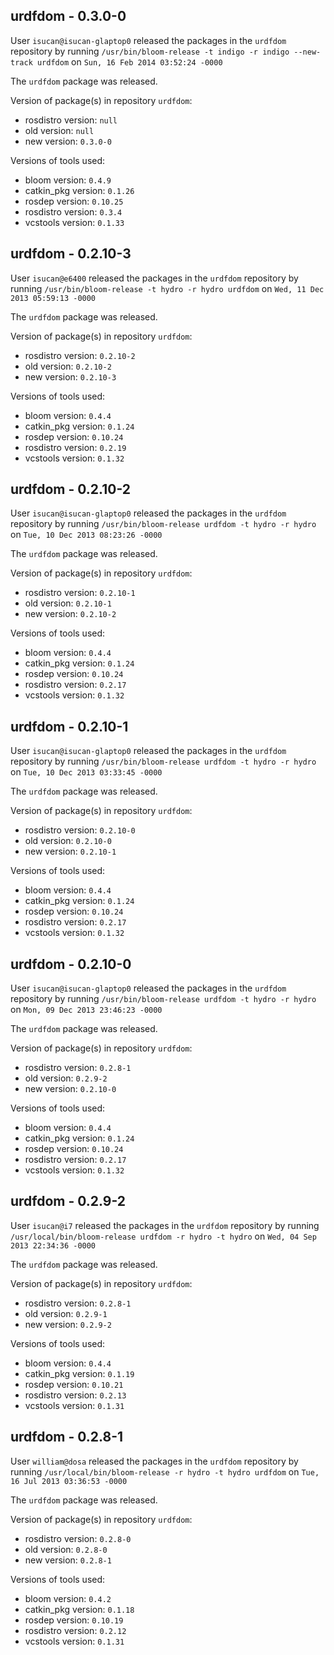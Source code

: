 ## urdfdom - 0.3.0-0

User `isucan@isucan-glaptop0` released the packages in the `urdfdom` repository by running `/usr/bin/bloom-release -t indigo -r indigo --new-track urdfdom` on `Sun, 16 Feb 2014 03:52:24 -0000`

The `urdfdom` package was released.

Version of package(s) in repository `urdfdom`:
- rosdistro version: `null`
- old version: `null`
- new version: `0.3.0-0`

Versions of tools used:
- bloom version: `0.4.9`
- catkin_pkg version: `0.1.26`
- rosdep version: `0.10.25`
- rosdistro version: `0.3.4`
- vcstools version: `0.1.33`


## urdfdom - 0.2.10-3

User `isucan@e6400` released the packages in the `urdfdom` repository by running `/usr/bin/bloom-release -t hydro -r hydro urdfdom` on `Wed, 11 Dec 2013 05:59:13 -0000`

The `urdfdom` package was released.

Version of package(s) in repository `urdfdom`:
- rosdistro version: `0.2.10-2`
- old version: `0.2.10-2`
- new version: `0.2.10-3`

Versions of tools used:
- bloom version: `0.4.4`
- catkin_pkg version: `0.1.24`
- rosdep version: `0.10.24`
- rosdistro version: `0.2.19`
- vcstools version: `0.1.32`


## urdfdom - 0.2.10-2

User `isucan@isucan-glaptop0` released the packages in the `urdfdom` repository by running `/usr/bin/bloom-release urdfdom -t hydro -r hydro` on `Tue, 10 Dec 2013 08:23:26 -0000`

The `urdfdom` package was released.

Version of package(s) in repository `urdfdom`:
- rosdistro version: `0.2.10-1`
- old version: `0.2.10-1`
- new version: `0.2.10-2`

Versions of tools used:
- bloom version: `0.4.4`
- catkin_pkg version: `0.1.24`
- rosdep version: `0.10.24`
- rosdistro version: `0.2.17`
- vcstools version: `0.1.32`


## urdfdom - 0.2.10-1

User `isucan@isucan-glaptop0` released the packages in the `urdfdom` repository by running `/usr/bin/bloom-release urdfdom -t hydro -r hydro` on `Tue, 10 Dec 2013 03:33:45 -0000`

The `urdfdom` package was released.

Version of package(s) in repository `urdfdom`:
- rosdistro version: `0.2.10-0`
- old version: `0.2.10-0`
- new version: `0.2.10-1`

Versions of tools used:
- bloom version: `0.4.4`
- catkin_pkg version: `0.1.24`
- rosdep version: `0.10.24`
- rosdistro version: `0.2.17`
- vcstools version: `0.1.32`


## urdfdom - 0.2.10-0

User `isucan@isucan-glaptop0` released the packages in the `urdfdom` repository by running `/usr/bin/bloom-release urdfdom -t hydro -r hydro` on `Mon, 09 Dec 2013 23:46:23 -0000`

The `urdfdom` package was released.

Version of package(s) in repository `urdfdom`:
- rosdistro version: `0.2.8-1`
- old version: `0.2.9-2`
- new version: `0.2.10-0`

Versions of tools used:
- bloom version: `0.4.4`
- catkin_pkg version: `0.1.24`
- rosdep version: `0.10.24`
- rosdistro version: `0.2.17`
- vcstools version: `0.1.32`


## urdfdom - 0.2.9-2

User `isucan@i7` released the packages in the `urdfdom` repository by running `/usr/local/bin/bloom-release urdfdom -r hydro -t hydro` on `Wed, 04 Sep 2013 22:34:36 -0000`

The `urdfdom` package was released.

Version of package(s) in repository `urdfdom`:
- rosdistro version: `0.2.8-1`
- old version: `0.2.9-1`
- new version: `0.2.9-2`

Versions of tools used:
- bloom version: `0.4.4`
- catkin_pkg version: `0.1.19`
- rosdep version: `0.10.21`
- rosdistro version: `0.2.13`
- vcstools version: `0.1.31`


## urdfdom - 0.2.8-1

User `william@dosa` released the packages in the `urdfdom` repository by running `/usr/local/bin/bloom-release -r hydro -t hydro urdfdom` on `Tue, 16 Jul 2013 03:36:53 -0000`

The `urdfdom` package was released.

Version of package(s) in repository `urdfdom`:
- rosdistro version: `0.2.8-0`
- old version: `0.2.8-0`
- new version: `0.2.8-1`

Versions of tools used:
- bloom version: `0.4.2`
- catkin_pkg version: `0.1.18`
- rosdep version: `0.10.19`
- rosdistro version: `0.2.12`
- vcstools version: `0.1.31`


